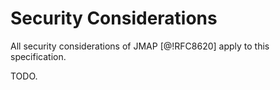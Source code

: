 # Security Considerations

All security considerations of JMAP [@!RFC8620] apply to this specification.

TODO.
